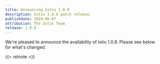 ```yaml
---
title: Announcing Istio 1.0.8
description: Istio 1.0.8 patch release.
publishdate: 2019-06-07
attribution: The Istio Team
release: 1.0.8
---
```


We're pleased to announce the availability of Istio 1.0.8. Please see below for what's changed.

{{< relnote >}}
